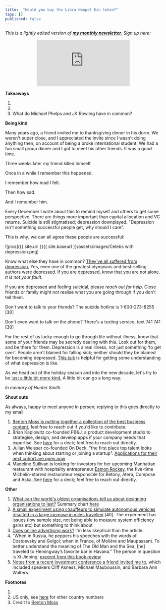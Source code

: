 ```yaml
---
title:  "Would you buy the Libra Neopet Kin token?"  
tags: []
published: false
---
```


*This is a lightly edited version of* ***[my monthly newsletter.](https://avoidboringpeople.substack.com/ "ABP")*** *Sign up here:*

<style>
      .iframe-container {
        overflow: hidden;        
        padding-top: 50%; <!-- Calculated from the aspect ration of the content (in case of 16:9 it is 9/16= 0.5625) -->
        position: relative;
      }
      .iframe-container iframe { 
         border: 0;
         height: 100%; <!-- Finally, width and height are set to 100% so the iframe takes up 100% of the containers space. -->
         left: 0;
         position: absolute;
         top: 0;
         width: 100%;
         display: block;
         margin: 0 auto; <!-- center image -->
      }
      <!-- 4x3 Aspect Ratio -->
      .iframe-container-4x3 {
        padding-top: 75%;
      }
</style> 

<div class="iframe-container-4x3">
  <p align="center"><iframe src="https://avoidboringpeople.substack.com/embed" frameborder="0" scrolling="no"> </iframe></p>
</div>

**Takeaways**

1.
2.
3. What do Michael Phelps and JK Rowling have in common?

**Being kind**

Many years ago, a friend invited me to thanksgiving dinner in his dorm. We weren't super close, and I appreciated the invite since I wasn't doing anything then, on account of being a broke international student. We had a fun small group dinner and I got to meet his other friends. It was a good time.

Three weeks later my friend killed himself.

Once in a while I remember this happened. 

I remember how mad I felt.

Then how sad. 

And I remember him.

Every December I write about this to remind myself and others to get some perspective. There are things more important than capital allocation and VC returns. Suicide is still stigmatised; depression downplayed. "Depression isn't something successful people get, why should I care". 

This is why; we can all agree these people are successful:

![pics]({{ site.url }}{{ site.baseurl }}/assets/images/Celebs with depression.png)

Know what else they have in common? [They've all suffered from depression.](https://www.webmd.com/depression/ss/slideshow-depression-celebs "WebMD") Yes, even one of the greatest olympians and best-selling authors were depressed. If you are depressed, know that you are not alone. *It is not your fault*. 

If you are depressed and feeling suicidal, please *reach out for help*. Close friends or family might not realise what you are going through if you don't tell them.

Don't want to talk to your friends? The suicide hotline is 1-800-273-8255 \[30\]

Don't even want to talk on the phone? There's a texting service, text 741 741 \[30\]

For the rest of us lucky enough to go through life without illness, know that some of your friends may be secretly dealing with this. Look out for them, and be there for them. Depression is a real illness, not just something 'to get over'. People aren't blamed for falling sick; neither should they be blamed for becoming depressed. [This talk](https://www.ted.com/talks/andrew_solomon_depression_the_secret_we_share? "TED talk") is helpful for getting some understanding of what depression is like.

As we head out of the holiday season and into the new decade, let's try to be [just a little bit more kind.](https://www.youtube.com/watch?v=GOaVJufPqUU&t=0m38s "Kindness") A little bit can go a long way.

*In memory of Hunter Smith*

**Shout outs**

As always, happy to meet anyone in person; replying to this goes directly to my email
1. [Benton Moss is putting together a collection of the best business content](https://www.circleofcompetence.co/single-post/2019/11/24/Circle-of-Competence-Issue-87 "Business Vault"), feel free to reach out if you'd like to contribute.
2. Brian Kaplowitz co-founded PB&J, a product development studio to strategise, design, and develop apps if your company needs that expertise. See [here](https://drive.google.com/file/d/0BySSPF0N9WyNYWFzNklZUm1oOTltbTNoa2RBOXpvR1I4VG5r/view?usp=sharing "PB&J") for a deck; feel free to reach out directly.
3. Julian Weisser co-founded On Deck, "the first place top talent looks when thinking about starting or joining a startup". [Applications for their next cohort are open now](https://www.beondeck.com/post/announcing-odf3 "On Deck")
4. Madeline Sullivan is looking for investors for her upcoming Manhattan restaurant with hospitality entrepreneur [Eamon Rockey](http://www.eamonrockey.com/ "Eamon"), the five-time Michelin-starred restaurateur responsible for Betony, Atera, Compose and Aska. See [here](https://docsend.com/view/tzjn6w4 "Beton") for a deck; feel free to reach out directly.

**Other**

1. [What can the world's oldest organisations tell us about designing organisations to last?](https://journals.sagepub.com/doi/10.1177/2053019619886670 "Long term") Summary chart [here](https://journals.sagepub.com/na101/home/literatum/publisher/sage/journals/content/anra/0/anra.ahead-of-print/2053019619886670/20191118/images/large/10.1177_2053019619886670-table2.jpeg "Chart")
2. [A small experiment using chauffeurs to simulate autonomous vehicles resulted in a large increase in miles travelled](https://jalopnik.com/zombie-miles-and-napa-weekends-how-a-week-with-chauffe-1839648416 "AV") \[40\]. The experiment has issues (low sample size, not being able to measure system efficiency gains etc) but something to think about
3. [Does online advertising work?](https://thecorrespondent.com/100/the-new-dot-com-bubble-is-here-its-called-online-advertising/13228924500-22d5fd24 "online ads") I'm less skeptical than the article.
4. "When in Russia, he peppers his speeches with the words of Dostoevsky and Golgol; when in France, of Molière and Maupassant. To better understand the meaning of The Old Man and the Sea, \[he\] traveled to Hemingway’s favorite bar in Havana." The person in question is Xi Jinping; [excerpt from this book review](https://chinachannel.org/2019/12/09/xi-mind/ "Xi")
5. [Notes from a recent investment conference a friend invited me to](https://www.leonlinsx.com/punch-card-2019/ "Punch Card Value"), which included speakers Cliff Asness, Michael Mauboussin, and Barbara Ann Walters. 

**Footnotes**

1.
30. US only, see [here](https://ibpf.org/resource/list-international-suicide-hotlines "hotlines") for other country numbers
40. Credit to [Benton Moss](https://twitter.com/benton_moss?lang=en "Benton")
